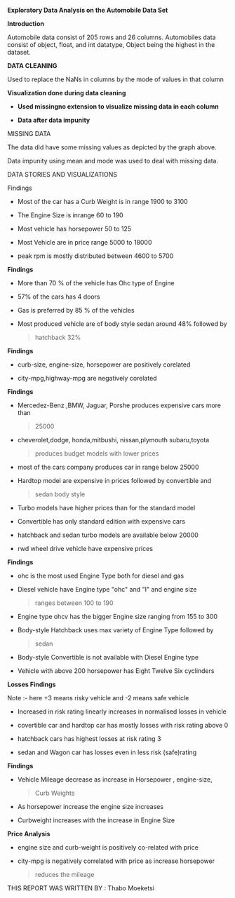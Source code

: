 
**Exploratory Data Analysis on the Automobile Data Set**


**Introduction**

Automobile data consist of 205 rows and 26 columns. Automobiles data
consist of object, float, and int datatype, Object being the highest in
the dataset.

**DATA CLEANING**


Used to replace the NaNs in columns by the mode of values in that column

**Visualization done during data cleaning**

-   **Used missingno extension to visualize missing data in each
    column**



-   **Data after data impunity**



MISSING DATA

The data did have some missing values as depicted by the graph above.

Data impunity using mean and mode was used to deal with missing data.

DATA STORIES AND VISUALIZATIONS



Findings

-   Most of the car has a Curb Weight is in range 1900 to 3100

-   The Engine Size is inrange 60 to 190

-   Most vehicle has horsepower 50 to 125

-   Most Vehicle are in price range 5000 to 18000

-   peak rpm is mostly distributed between 4600 to 5700



**Findings**

-   More than 70 % of the vehicle has Ohc type of Engine

-   57% of the cars has 4 doors

-   Gas is preferred by 85 % of the vehicles

-   Most produced vehicle are of body style sedan around 48% followed by
    > hatchback 32%


**Findings**

-   curb-size, engine-size, horsepower are positively corelated

-   city-mpg,highway-mpg are negatively corelated



**Findings**

-   Mercedez-Benz ,BMW, Jaguar, Porshe produces expensive cars more than
    > 25000

-   cheverolet,dodge, honda,mitbushi, nissan,plymouth subaru,toyota
    > produces budget models with lower prices

-   most of the cars company produces car in range below 25000

-   Hardtop model are expensive in prices followed by convertible and
    > sedan body style

-   Turbo models have higher prices than for the standard model

-   Convertible has only standard edition with expensive cars

-   hatchback and sedan turbo models are available below 20000

-   rwd wheel drive vehicle have expensive prices


**Findings**

-   ohc is the most used Engine Type both for diesel and gas

-   Diesel vehicle have Engine type \"ohc\" and \"I\" and engine size
    > ranges between 100 to 190

-   Engine type ohcv has the bigger Engine size ranging from 155 to 300

-   Body-style Hatchback uses max variety of Engine Type followed by
    > sedan

-   Body-style Convertible is not available with Diesel Engine type

-   Vehicle with above 200 horsepower has Eight Twelve Six cyclinders



**Losses Findings**

Note :- here +3 means risky vehicle and -2 means safe vehicle

-   Increased in risk rating linearly increases in normalised losses in vehicle

-   covertible car and hardtop car has mostly losses with risk rating above 0

-   hatchback cars has highest losses at risk rating 3

-   sedan and Wagon car has losses even in less risk (safe)rating



**Findings**

-   Vehicle Mileage decrease as increase in Horsepower , engine-size,
    > Curb Weights

-   As horsepower increase the engine size increases

-   Curbweight increases with the increase in Engine Size

**Price Analysis**

-   engine size and curb-weight is positively co-related with price

-   city-mpg is negatively correlated with price as increase horsepower
    > reduces the mileage

THIS REPORT WAS WRITTEN BY : Thabo Moeketsi
